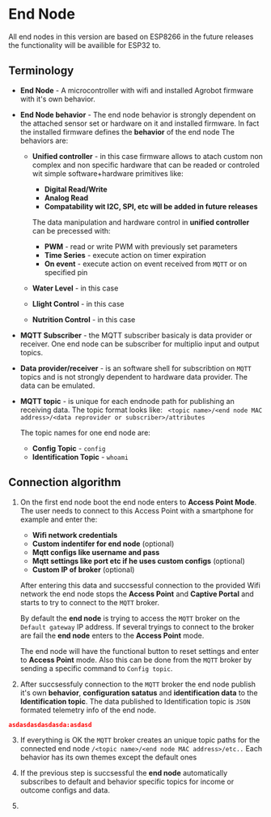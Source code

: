 # End Node 

All end nodes in this version are based on ESP8266 in the future releases the functionality will be availible for ESP32 to.

## Terminology 
- **End Node** - A microcontroller with wifi and installed Agrobot firmware with it's own behavior.
- **End Node behavior** - The end node behavior is strongly dependent on the attached sensor set or hardware on it and installed firmware. In fact the installed firmware defines the **behavior** of the end node The behaviors are:
  - **Unified controller** - in this case firmware allows to atach custom non complex and non specific hardware that can be readed or controled wit simple software+hardware primitives like:
    - **Digital Read/Write**
    - **Analog Read**
    - **Compatability wit I2C, SPI, etc will be added in future releases**
  
    The data manipulation and hardware control in **unified controller** can be precessed with:  
    
    - **PWM** - read or write PWM with previously set parameters  
    - **Time Series** - execute action on timer expiration 
    - **On event** - execute action on event received from `MQTT` or on specified pin
  
  
  - **Water Level** -  in this case 
  - **Llight Control** - in this case 
  - **Nutrition Control** - in this case 
- **MQTT Subscriber** - the MQTT subscriber basicaly is data provider or receiver. One end node can be subscriber for multiplio input and output topics.
- **Data provider/receiver** - is an software shell for subscribtion on `MQTT` topics and is not strongly dependent to hardware data provider. The data can be emulated.
- **MQTT topic** - is unique for each endnode path for publishing an receiving data. The topic format looks like:
  ``` <topic name>/<end node MAC address>/<data reprovider or subscriber>/attributes```
  
  The topic names for one end node are:
  - **Config Topic** - `config`
  - **Identification Topic** - `whoami`

## Connection algorithm


1) On the first end node boot the end node enters to **Access Point Mode**. The user needs to connect to this Access Point with a smartphone for example and enter the:
   - **Wifi network credentials**
   - **Custom indentifer for end node** (optional)
   - **Mqtt configs like username and pass**
   - **Mqtt settings like port etc if he uses custom configs** (optional)
   - **Custom IP of broker** (optional)

    After entering this data and succsessful connection to the provided Wifi network the end node stops the **Access Point** and **Captive Portal** and starts to try to connect to the `MQTT` broker. 

    By default the **end node** is trying to access the `MQTT` broker on the `Default gateway` IP address. If several tryings to connect to the broker are fail the **end node** enters to the **Access Point** mode. 

    The end node will have the functional button to reset settings and enter to **Access Point** mode. Also this can be done from the `MQTT` broker by sending a specific command to `Config topic`.

2) After succsessfuly connection to the `MQTT` broker the end node publish it's own **behavior**, **configuration satatus** and **identification data** to the **Identification topic**. The data published to Identification topic is `JSON` formated telemetry info of the end node. 

```JSON 
asdasdasdasdasda:asdasd

```
3) If everything is OK the `MQTT` broker creates an unique topic paths for the connected end node `/<topic name>/<end node MAC address>/etc..` Each behavior has its own themes except the default ones 

4) If the previous step is succsessful the **end node** automatically subscribes to default and behavior specific topics for income or outcome configs and data. 

5) 
